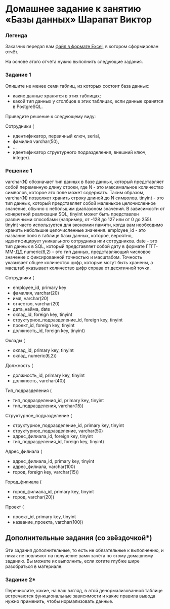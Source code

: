 # Домашнее задание к занятию «Базы данных» Шарапат Виктор

### Легенда

Заказчик передал вам [файл в формате Excel](https://github.com/netology-code/sdb-homeworks/blob/main/resources/hw-12-1.xlsx), в котором сформирован отчёт. 

На основе этого отчёта нужно выполнить следующие задания.

### Задание 1

Опишите не менее семи таблиц, из которых состоит база данных:

- какие данные хранятся в этих таблицах;
- какой тип данных у столбцов в этих таблицах, если данные хранятся в PostgreSQL.

Приведите решение к следующему виду:

Сотрудники (

- идентификатор, первичный ключ, serial,
- фамилия varchar(50),
- ...
- идентификатор структурного подразделения, внешний ключ, integer).

### Решение 1
varchar(N) обозначает тип данных в базе данных, который представляет собой переменную длину строки, где N - это максимальное количество символов, которое это поле может содержать. Таким образом, varchar(N) позволяет хранить строку длиной до N символов.
tinyint - это тип данных, который представляет собой маленькое целочисленное значение, обычно с небольшим диапазоном значений. В зависимости от конкретной реализации SQL, tinyint может быть представлен различными способами 
(например, от -128 до 127 или от 0 до 255). tinyint часто используется для экономии памяти, когда вам необходимо хранить небольшие целочисленные значения.
employee_id - это название поля в таблице базы данных, которое, вероятно, идентифицирует уникального сотрудника или сотрудников.
date - это тип данных в SQL, который представляет собой дату в формате ГГГГ-ММ-ДД
numeric(6,2) - это тип данных, представляющий числовое значение с фиксированной точностью и масштабом. Точность указывает общее количество цифр, которые могут быть хранены, а масштаб указывает количество цифр справа от десятичной точки.


Сотрудники (
* employee_id, primary key 
* фамилия, varchar(20)
* имя, varchar(20)
* отчество, varchar(20)
* дата_найма, date
* оклад_id, foreign key, tinyint
* структурное_подразделение_id, foreign key, tinyint
* проект_id, foreign key, tinyint
* должность_id, foreign key, tinyint)
  

Оклады (
* оклад_id, primary key, tinyint
* оклад, numeric(6,2))
  

Должность (
* должность_id, primary key, tinyint
* должность, varchar(40))
  

Тип_подразделения (
* тип_подразделения_id, primary key, tinyint
* тип_подразделения, varchar(15))
  

Структурное_подразделение (
* структурное_подразделение_id, primary key, tinyint
* структурное_подразделение, varchar(50)
* адрес_филиала_id, foreign key, tinyint 
* тип_подразделения_id, foreign key, tinyint)
  

Адрес_филиала (
* адрес_филиала_id, primary key, tinyint
* адрес_филиала, varchar(100)
* город, foreign key, varchar(15))

Город_филиала (
* город_филиала_id, primary key, tinyint
* город, varchar(20))


Проект (
* проект_id, primary key, tinyint
* название_проекта, varchar(100))

## Дополнительные задания (со звёздочкой*)
Эти задания дополнительные, то есть не обязательные к выполнению, и никак не повлияют на получение вами зачёта по этому домашнему заданию. Вы можете их выполнить, если хотите глубже шире разобраться в материале.


### Задание 2*

Перечислите, какие, на ваш взгляд, в этой денормализованной таблице встречаются функциональные зависимости и какие правила вывода нужно применить, чтобы нормализовать данные.
